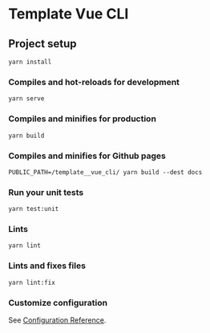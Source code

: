 # Template Vue CLI

## Project setup
```
yarn install
```

### Compiles and hot-reloads for development
```
yarn serve
```

### Compiles and minifies for production
```
yarn build
```

### Compiles and minifies for Github pages
```
PUBLIC_PATH=/template__vue_cli/ yarn build --dest docs
```

### Run your unit tests
```
yarn test:unit
```

### Lints
```
yarn lint
```

### Lints and fixes files
```
yarn lint:fix
```

### Customize configuration
See [Configuration Reference](https://cli.vuejs.org/config/).
